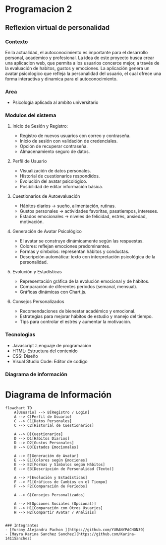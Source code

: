 # Programacion 2
## Reflexion virtual de personalidad
### Contexto
En la actualidad, el autoconocimiento es importante para el desarrollo personal, academico y profesional.
La idea de este proyecto busca crear una aplicacion web, que permita a los usuarios concerce mejor, 
a través de la evaluación de habitos, gustos y emociones. La aplicación genera un avatar psicologico que
refleja la personalidad del usuario, el cual ofrece una forma interactiva y dinamica para el autoconocimiento.

### Area
- Psicología  aplicada al ambito universitario

### Modulos del sistema 
1. Inicio de Sesión y Registro:
   - Registro de nuevos usuarios con correo y contraseña.
   - Inicio de sesión con validación de credenciales.
   - Opción de recuperar contraseña.
   - Almacenamiento seguro de datos.

2. Perfil de Usuario
   - Visualización de datos personales.
   - Historial de cuestionarios respondidos.
   - Evolución del avatar psicológico.
   - Posibilidad de editar información básica.

3. Cuestionarios de Autoevaluación
   - Hábitos diarios → sueño, alimentación, rutinas.
   - Gustos personales → actividades favoritas, pasatiempos, intereses.
   - Estados emocionales → niveles de felicidad, estrés, ansiedad, motivación.

4. Generación de Avatar Psicológico
   - El avatar se construye dinámicamente según las respuestas.
   - Colores: reflejan emociones predominantes.
   - Formas y símbolos: representan hábitos y conductas.
   - Descripción automática: texto con interpretación psicológica de la personalidad.

5. Evolución y Estadísticas
   - Representación gráfica de la evolución emocional y de hábitos.
   - Comparación de diferentes periodos (semanal, mensual).
   - Gráficas dinámicas con Chart.js.

6. Consejos Personalizados
   - Recomendaciones de bienestar académico y emocional.
   - Estrategias para mejorar hábitos de estudio y manejo del tiempo.
   - Tips para controlar el estrés y aumentar la motivación.

### Tecnologias
- Javascript :Lenguaje de programacion 
- HTML: Estructura del contenido
- CSS: Diseño
 - Visual Studio Code: Editor de codigo

### Diagrama de información

# Diagrama de Información

```mermaid
flowchart TD
    A[Usuario] --> B[Registro / Login]
    A --> C[Perfil de Usuario]
    C --> C1[Datos Personales]
    C --> C2[Historial de Cuestionarios]

    A --> D[Cuestionarios]
    D --> D1[Hábitos Diarios]
    D --> D2[Gustos Personales]
    D --> D3[Estados Emocionales]

    A --> E[Generación de Avatar]
    E --> E1[Colores según Emociones]
    E --> E2[Formas y Símbolos según Hábitos]
    E --> E3[Descripción de Personalidad (Texto)]

    A --> F[Evolución y Estadísticas]
    F --> F1[Gráficos de Cambios en el Tiempo]
    F --> F2[Comparación de Períodos]

    A --> G[Consejos Personalizados]

    A --> H[Opciones Sociales (Opcional)]
    H --> H1[Comparación con Otros Usuarios]
    H --> H2[Compartir Avatar / Análisis]


### Integrantes
- [Yurany Alejandra Pachon ](https://github.com/YURANYPACHON39)
- [Mayra Karina Sanchez Sanchez](https://github.com/Karina-1411Sanchez)

